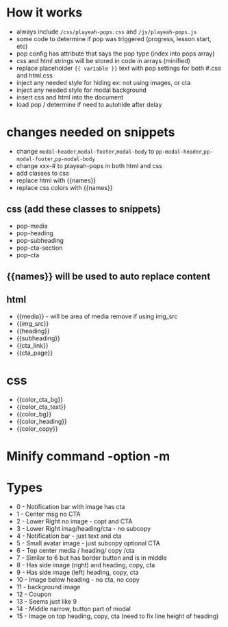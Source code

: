 

# How it works
* always include `/css/playeah-pops.css` and `/js/playeah-pops.js`
* some code to determine if pop was triggered (progress, lesson start, etc)
* pop config has attribute that says the pop type (index into pops array)
* css and html strings will be stored in code in arrays (minified)
* replace placeholder `{{ variable }}` text with pop settings for both #.css and html.css
* inject any needed style for hiding ex: not using images, or cta
* inject any needed style for modal background
* insert css and html into the document
* load pop / determine if need to autohide after delay

# changes needed on snippets
* change `modal-header`,`modal-footer`,`modal-body` to `pp-modal-header`,`pp-modal-footer`,`pp-modal-body`
* change xxx-# to playeah-pops in both html and css
* add classes to css
* replace html with {{names}}
* replace css colors with {{names}}

## css (add these classes to snippets)
* pop-media
* pop-heading
* pop-subheading
* pop-cta-section
* pop-cta

## {{names}} will be used to auto replace content

## html
* {{media}} - will be area of media remove if using img_src
* {{img_src}}
* {{heading}}
* {{subheading}}
* {{cta_link}}
* {{cta_page}}


# css
* {{color_cta_bg}}
* {{color_cta_text}}
* {{color_bg}}
* {{color_heading}}
* {{color_copy}}

# Minify command -option -m



# Types
* 0 - Notification bar with image  has cta
* 1 - Center msg no CTA 
* 2 - Lower Right no image - copt and CTA
* 3 - Lower Right imag/heading/cta - no subcopy
* 4 - Notification bar - just text and cta
* 5 - Small avatar image - just subcopy optional CTA 
* 6 - Top center media / heading/ copy /cta
* 7 - Similar to 6 but has border button and is in middle
* 8 - Has side image (right) and heading, copy, cta
* 9 - Has side image (left) heading, copy, cta 
* 10 - Image below heading - no cta, no copy
* 11 - background image
* 12 - Coupon
* 13 - Seems just like 9
* 14 - Middle narrow, button part of modal 
* 15 - Image on top heading, copy, cta (need to fix line height of heading)


